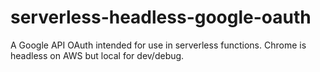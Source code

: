 # serverless-headless-google-oauth
A Google API OAuth intended for use in serverless functions.  Chrome is headless on AWS but local for dev/debug.
